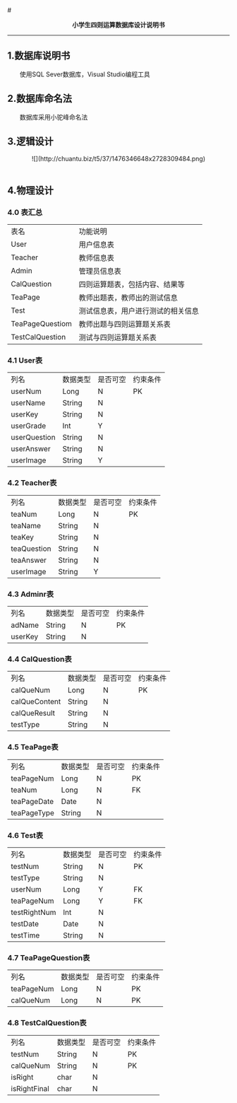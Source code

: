 
#<center>**小学生四则运算数据库设计说明书**</center>
***

<h2 id='1'>1.数据库说明书</h2> 
&emsp;&emsp;使用SQL Sever数据库，Visual Studio编程工具  
&emsp;&emsp;  
<h2 id='2'>2.数据库命名法</h2> 
&emsp;&emsp;数据库采用小驼峰命名法  
&emsp;&emsp;    
<h2 id='3'>3.逻辑设计</h2>
<center>![](http://chuantu.biz/t5/37/1476346648x2728309484.png)</center>
&emsp;&emsp;    
<h2 id='4'>4.物理设计</h2>
<h3 id='4.0'>4.0 表汇总</h3>
<table class="table table-bordered table-striped table-condensed">
 <tr>
   <td>表名</td>
   <td>功能说明</td>
 </tr>
 <tr>
   <td>User</td>
   <td>用户信息表</td>
 </tr>
 <tr>
   <td>Teacher</td>
   <td>教师信息表</td>
 </tr>
 <tr>
   <td>Admin</td>
   <td>管理员信息表</td>
 </tr>
 <tr>
   <td>CalQuestion</td>
   <td>四则运算题表，包括内容、结果等</td>
 </tr>
 <tr>
   <td>TeaPage</td>
   <td>教师出题表，教师出的测试信息</td>
 </tr>
 <tr>
   <td>Test</td>
   <td>测试信息表，用户进行测试的相关信息</td>
 </tr>
 <tr>
   <td>TeaPageQuestiom</td>
   <td>教师出题与四则运算题关系表</td>
 </tr>
 <tr>
   <td>TestCalQuestion</td>
   <td>测试与四则运算题关系表</td>
 </tr>
 </table>
<h3 id='4.1'>4.1 User表</h3>
<table class="table table-bordered table-striped table-condensed">
 <tr>
   <td>列名</td>
   <td>数据类型</td>
   <td>是否可空</td>
   <td>约束条件</td>
 </tr>
 <tr>
   <td>userNum</td>
   <td>Long</td>
   <td>N</td>
   <td>PK</td>
 </tr>
 <tr>
   <td>userName</td>
   <td>String</td>
   <td>N</td>
   <td></td>
 </tr>
 <tr>
   <td>userKey</td>
   <td>String</td>
   <td>N</td>
   <td></td>
 </tr>
 <tr>
   <td>userGrade</td>
   <td>Int</td>
   <td>Y</td>
   <td></td>
 </tr>
 <tr>
   <td>userQuestion</td>
   <td>String</td>
   <td>N</td>
   <td></td>
 </tr>
 <tr>
   <td>userAnswer</td>
   <td>String</td>
   <td>N</td>
   <td></td>
 </tr>
 <tr>
   <td>userImage</td>
   <td>String</td>
   <td>Y</td>
   <td></td>
 </tr>
 </table>
<h3 id='4.2'>4.2 Teacher表</h3>
<table class="table table-bordered table-striped table-condensed">
 <tr>
   <td>列名</td>
   <td>数据类型</td>
   <td>是否可空</td>
   <td>约束条件</td>
 </tr>
 <tr>
   <td>teaNum</td>
   <td>Long</td>
   <td>N</td>
   <td>PK</td>
 </tr>
 <tr>
   <td>teaName</td>
   <td>String</td>
   <td>N</td>
   <td></td>
 </tr>
 <tr>
   <td>teaKey</td>
   <td>String</td>
   <td>N</td>
   <td></td>
 </tr>
 <tr>
   <td>teaQuestion</td>
   <td>String</td>
   <td>N</td>
   <td></td>
 </tr>
 <tr>
   <td>teaAnswer</td>
   <td>String</td>
   <td>N</td>
   <td></td>
 </tr>
 <tr>
   <td>userImage</td>
   <td>String</td>
   <td>Y</td>
   <td></td>
 </tr>
 </table>
<h3 id='4.3'>4.3 Adminr表</h3>
<table class="table table-bordered table-striped table-condensed">
 <tr>
   <td>列名</td>
   <td>数据类型</td>
   <td>是否可空</td>
   <td>约束条件</td>
 </tr>
 <tr>
   <td>adName</td>
   <td>String</td>
   <td>N</td>
   <td>PK</td>
 </tr>
 <tr>
   <td>userKey</td>
   <td>String</td>
   <td>N</td>
   <td></td>
 </tr>
 </table>
<h3 id='4.4'>4.4 CalQuestion表</h3>
<table class="table table-bordered table-striped table-condensed">
 <tr>
   <td>列名</td>
   <td>数据类型</td>
   <td>是否可空</td>
   <td>约束条件</td>
 </tr>
 <tr>
   <td>calQueNum</td>
   <td>Long</td>
   <td>N</td>
   <td>PK</td>
 </tr>
 <tr>
   <td>calQueContent</td>
   <td>String</td>
   <td>N</td>
   <td></td>
 </tr>
 <tr>
   <td>calQueResult</td>
   <td>String</td>
   <td>N</td>
   <td></td>
 </tr>
 <tr>
   <td>testType</td>
   <td>String</td>
   <td>N</td>
   <td></td>
 </tr>
 </table>
<h3 id='4.5'>4.5 TeaPage表</h3>
<table class="table table-bordered table-striped table-condensed">
 <tr>
   <td>列名</td>
   <td>数据类型</td>
   <td>是否可空</td>
   <td>约束条件</td>
 </tr>
 <tr>
   <td>teaPageNum</td>
   <td>Long</td>
   <td>N</td>
   <td>PK</td>
 </tr>
 <tr>
   <td>teaNum</td>
   <td>Long</td>
   <td>N</td>
   <td>FK</td>
 </tr>
 <tr>
   <td>teaPageDate</td>
   <td>Date</td>
   <td>N</td>
   <td></td>
 </tr>
 <tr>
   <td>teaPageType</td>
   <td>String</td>
   <td>N</td>
   <td></td>
 </tr>
 </table>
<h3 id='4.6'>4.6 Test表</h3>
<table class="table table-bordered table-striped table-condensed">
 <tr>
   <td>列名</td>
   <td>数据类型</td>
   <td>是否可空</td>
   <td>约束条件</td>
 </tr>
 <tr>
   <td>testNum</td>
   <td>String</td>
   <td>N</td>
   <td>PK</td>
 </tr>
 <tr>
   <td>testType</td>
   <td>String</td>
   <td>N</td>
   <td></td>
 </tr>
 <tr>
   <td>userNum</td>
   <td>Long</td>
   <td>Y</td>
   <td>FK</td>
 </tr>
 <tr>
   <td>teaPageNum</td>
   <td>Long</td>
   <td>Y</td>
   <td>FK</td>
 </tr>
 <tr>
   <td>testRightNum</td>
   <td>Int</td>
   <td>N</td>
   <td></td>
 </tr>
 <tr>
   <td>testDate</td>
   <td>Date</td>
   <td>N</td>
   <td></td>
 </tr>
 <tr>
   <td>testTime</td>
   <td>String</td>
   <td>N</td>
   <td></td>
 </tr>
 </table>
<h3 id='4.7'>4.7 TeaPageQuestion表</h3>
<table class="table table-bordered table-striped table-condensed">
 <tr>
   <td>列名</td>
   <td>数据类型</td>
   <td>是否可空</td>
   <td>约束条件</td>
 </tr>
 <tr>
   <td>teaPageNum</td>
   <td>Long</td>
   <td>N</td>
   <td>PK</td>
 </tr>
 <tr>
   <td>calQueNum</td>
   <td>Long</td>
   <td>N</td>
   <td>PK</td>
 </tr>
 </table>
<h3 id='4.8'>4.8 TestCalQuestion表</h3>
<table class="table table-bordered table-striped table-condensed">
 <tr>
   <td>列名</td>
   <td>数据类型</td>
   <td>是否可空</td>
   <td>约束条件</td>
 </tr>
 <tr>
   <td>testNum</td>
   <td>String</td>
   <td>N</td>
   <td>PK</td>
 </tr>
 <tr>
   <td>calQueNum</td>
   <td>String</td>
   <td>N</td>
   <td>PK</td>
 </tr>
 <tr>
   <td>isRight</td>
   <td>char</td>
   <td>N</td>
   <td></td>
 </tr>
 <tr>
   <td>isRightFinal</td>
   <td>char</td>
   <td>N</td>
   <td></td>
 </tr>
 </table>